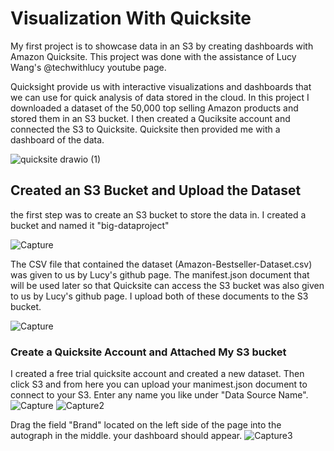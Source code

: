 # Visualization With Quicksite
My first project is to showcase data in an S3 by creating dashboards with Amazon Quicksite.
This project was done with the assistance of Lucy Wang's @techwithlucy youtube page.

Quicksight provide us with interactive visualizations and dashboards that we can use for quick analysis of data stored in the cloud. In this project I downloaded a dataset of the 50,000 top selling Amazon products and stored them in an S3 bucket. I then created a Quciksite account and connected the S3 to Quicksite. Quicksite then provided me with a dashboard of the data.

![quicksite drawio (1)](https://github.com/user-attachments/assets/98b705ee-d48b-4386-82e4-824aa146ac63)


## Created an S3 Bucket and Upload the Dataset
the first step was to create an S3 bucket to store the data in. I created a bucket and named it "big-dataproject"

![Capture](https://github.com/user-attachments/assets/636d1786-f0c6-45ce-a50d-0d6d8c116836)


The CSV file that contained the dataset (Amazon-Bestseller-Dataset.csv) was given to us by Lucy's github page. The manifest.json document that will be used later so that Quicksite can access the S3 bucket was also given to us by Lucy's github page. I upload both of these documents to the S3 bucket.

![Capture](https://github.com/user-attachments/assets/adf3fa92-e174-4e72-958b-945e1e688a34)


### Create a Quicksite Account and Attached My S3 bucket
I created a free trial quicksite account and created a new dataset. 
Then click S3 and from here you can upload your manimest.json document to connect to your S3. Enter any name you like under "Data Source Name".
![Capture](https://github.com/user-attachments/assets/ce46392c-b92a-451d-aa47-307b2e7832dd)
![Capture2](https://github.com/user-attachments/assets/ce43e2b3-53ae-4c2f-acbb-274845c7e161)




Drag the field "Brand" located on the left side of the page into the autograph in the middle. your dashboard should appear. 
![Capture3](https://github.com/user-attachments/assets/187a5fa0-0ebe-41bc-9c40-c527641a1c00)


